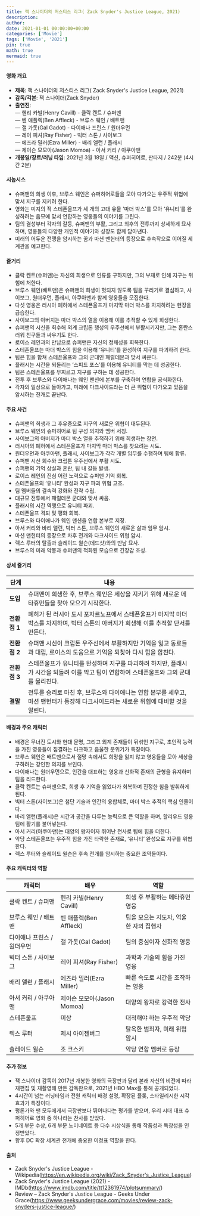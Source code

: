 ```yaml
---
title: 잭 스나이더의 저스티스 리그( Zack Snyder's Justice League, 2021)
description: 
author: 
date: 2021-01-01 00:00:00+00:00
categories: ['Movie']
tags: ['Movie', '2021']
pin: true
math: true
mermaid: true
---
```

#### 영화 개요

- **제목**: 잭 스나이더의 저스티스 리그( Zack Snyder's Justice League, 2021)  
- **감독/각본**: 잭 스나이더(Zack Snyder)  
- **출연진**:  
  — 헨리 카빌(Henry Cavill) - 클락 켄트 / 슈퍼맨  
  — 벤 애플렉(Ben Affleck) - 브루스 웨인 / 배트맨  
  — 갤 가돗(Gal Gadot) - 다이애나 프린스 / 원더우먼  
  — 레이 피셔(Ray Fisher) - 빅터 스톤 / 사이보그  
  — 에즈라 밀러(Ezra Miller) - 배리 앨런 / 플래시  
  — 제이슨 모모아(Jason Momoa) - 아서 커리 / 아쿠아맨  
- **개봉일/장르/러닝 타임**: 2021년 3월 18일 / 액션, 슈퍼히어로, 판타지 / 242분 (4시간 2분)  

#### 시놉시스

- 슈퍼맨의 희생 이후, 브루스 웨인은 슈퍼히어로들을 모아 다가오는 우주적 위협에 맞서 지구를 지키려 한다.  
- 영화는 미지의 적 스테픈울프가 세 개의 고대 유물 '마더 박스'를 모아 ‘유니티’를 완성하려는 음모에 맞서 연합하는 영웅들의 이야기를 그린다.  
- 팀의 결성부터 각자의 갈등, 슈퍼맨의 부활, 그리고 최후의 전투까지 상세하게 묘사하며, 영웅들의 다양한 개인적 이야기와 성장도 함께 담아낸다.  
- 미래의 어두운 전쟁을 암시하는 꿈과 마션 맨헌터의 등장으로 후속작으로 이어질 세계관을 예고한다.  

#### 줄거리

- 클락 켄트(슈퍼맨)는 자신의 희생으로 인류를 구하지만, 그의 부재로 인해 지구는 위험에 처한다.  
- 브루스 웨인(배트맨)은 슈퍼맨의 희생이 헛되지 않도록 팀을 꾸리기로 결심하고, 사이보그, 원더우먼, 플래시, 아쿠아맨과 함께 영웅들을 모집한다.  
- 다섯 영웅은 러시아 폐허에서 스테픈울프가 마지막 마더 박스를 차지하려는 현장을 급습한다.  
- 사이보그의 아버지는 마더 박스의 열을 이용해 이를 추적할 수 있게 희생한다.  
- 슈퍼맨의 시신을 회수해 외계 크립톤 행성의 우주선에서 부활시키지만, 그는 혼란스러워 친구들과 싸우기도 한다.  
- 로이스 레인과의 만남으로 슈퍼맨은 자신의 정체성을 회복한다.  
- 스테픈울프는 마더 박스의 힘을 이용해 ‘유니티’를 완성하여 지구를 파괴하려 한다.  
- 팀은 힘을 합쳐 스테픈울프와 그의 군대인 패럴데몬과 맞서 싸운다.  
- 플래시는 시간을 되돌리는 ‘스피드 포스’를 이용해 유니티를 막는 데 성공한다.  
- 팀은 스테픈울프를 무찌르고 지구를 구하는 데 성공한다.  
- 전투 후 브루스와 다이애나는 웨인 맨션에 본부를 구축하며 연합을 공식화한다.  
- 각자의 일상으로 돌아가고, 미래에 다크사이드라는 더 큰 위협이 다가오고 있음을 암시하는 전개로 끝난다.  

#### 주요 사건

- 슈퍼맨의 희생과 그 후유증으로 지구의 새로운 위협이 대두된다.  
- 브루스 웨인의 슈퍼히어로 팀 구성 의지와 멤버 서칭.  
- 사이보그의 아버지가 마더 박스 열을 추적하기 위해 희생하는 장면.  
- 러시아의 폐허에서 스테픈울프가 마지막 마더 박스를 찾으려는 시도.  
- 원더우먼과 아쿠아맨, 플래시, 사이보그가 각각 개별 임무를 수행하며 팀에 합류.  
- 슈퍼맨 시신 회수와 크립톤 우주선에서 부활 시도.  
- 슈퍼맨의 기억 상실과 혼란, 팀 내 갈등 발생.  
- 로이스 레인의 진심 어린 노력으로 슈퍼맨 기억 회복.  
- 스테픈울프의 ‘유니티’ 완성과 지구 파괴 위협 고조.  
- 팀 멤버들의 결속력 강화와 전략 수립.  
- 대규모 전투에서 패럴데몬 군대와 맞서 싸움.  
- 플래시의 시간 역행으로 유니티 파괴.  
- 스테픈울프 격퇴 및 평화 회복.  
- 브루스와 다이애나가 웨인 맨션을 연합 본부로 지정.  
- 아서 커리와 바리 앨런, 빅터 스톤, 브루스 웨인의 새로운 삶과 임무 암시.  
- 마션 맨헌터의 등장으로 차후 전개와 다크사이드 위협 암시.  
- 렉스 루터의 탈출과 슬레이드 윌슨(데드샷)와의 만남 묘사.  
- 브루스의 미래 악몽과 슈퍼맨의 적화된 모습으로 긴장감 조성.  

#### 상세 줄거리

| **단계**   | **내용**                                                                                                           |
|------------|---------------------------------------------------------------------------------------------------------------------|
| **도입**    | 슈퍼맨이 희생한 후, 브루스 웨인은 세상을 지키기 위해 새로운 메타휴먼들을 찾아 모으기 시작한다.                             |
| **전환점 1** | 폐허가 된 러시아 도시 포자르노프에서 스테픈울프가 마지막 마더 박스를 차지하며, 빅터 스톤의 아버지가 희생해 이를 추적할 단서를 만든다.      |
| **전환점 2** | 슈퍼맨 시신이 크립톤 우주선에서 부활하지만 기억을 잃고 동료들과 대립, 로이스의 도움으로 기억을 되찾아 다시 힘을 합친다.                        |
| **전환점 3** | 스테픈울프가 유니티를 완성하며 지구를 파괴하려 하지만, 플래시가 시간을 되돌려 이를 막고 팀이 연합하여 스테픈울프와 그의 군대를 물리친다.     |
| **결말**    | 전투를 승리로 마친 후, 브루스와 다이애나는 연합 본부를 세우고, 마션 맨헌터가 등장해 다크사이드라는 새로운 위협에 대비할 것을 알린다.                |

#### 배경과 주요 캐릭터

- 배경은 무너진 도시와 현대 문명, 그리고 외계 존재들이 뒤섞인 지구로, 초인적 능력을 가진 영웅들이 집결하는 다크하고 음울한 분위기가 특징이다.  
- 브루스 웨인은 배트맨으로서 절망 속에서도 희망을 잃지 않고 영웅들을 모아 세상을 구하려는 강인한 의지를 보인다.  
- 다이애나는 원더우먼으로, 인간을 대표하는 영웅과 신화적 존재의 균형을 유지하며 팀을 리드한다.  
- 클락 켄트는 슈퍼맨으로, 희생 후 기억을 잃었다가 회복하며 진정한 힘을 발휘하게 된다.  
- 빅터 스톤(사이보그)은 첨단 기술과 인간의 융합체로, 마더 박스 추적의 핵심 인물이다.  
- 바리 앨런(플래시)은 시간과 공간을 다루는 능력으로 큰 역할을 하며, 할리우드 영웅 팀에 활기를 불어넣는다.  
- 아서 커리(아쿠아맨)는 대양의 왕자이자 뛰어난 전사로 팀에 힘을 더한다.  
- 악당 스테픈울프는 우주적 힘을 가진 타락한 존재로, ‘유니티’ 완성으로 지구를 위협한다.  
- 렉스 루터와 슬레이드 윌슨은 후속 전개를 암시하는 중요한 조역들이다.  

#### 주요 캐릭터와 역할

| **캐릭터**             | **배우**              | **역할**                      |
|------------------------|-----------------------|-------------------------------|
| 클락 켄트 / 슈퍼맨      | 헨리 카빌(Henry Cavill) | 희생 후 부활하는 메타휴먼 영웅   |
| 브루스 웨인 / 배트맨    | 벤 애플렉(Ben Affleck)   | 팀을 모으는 지도자, 억울한 자의 집행자 |
| 다이애나 프린스 / 원더우먼 | 갤 가돗(Gal Gadot)       | 팀의 중심이자 신화적 영웅       |
| 빅터 스톤 / 사이보그     | 레이 피셔(Ray Fisher)    | 과학과 기술의 힘을 가진 영웅    |
| 배리 앨런 / 플래시       | 에즈라 밀러(Ezra Miller) | 빠른 속도로 시간을 조작하는 영웅|
| 아서 커리 / 아쿠아맨      | 제이슨 모모아(Jason Momoa)| 대양의 왕자로 강력한 전사        |
| 스테픈울프              | 미상                  | 대적해야 하는 우주적 악당       |
| 렉스 루터               | 제시 아이젠버그          | 탈옥한 범죄자, 미래 위협 암시     |
| 슬레이드 윌슨           | 조 크스키                | 악당 연합 멤버로 등장           |

#### 추가 정보

- 잭 스나이더 감독이 2017년 개봉한 영화의 극장판과 달리 본래 자신의 비전에 따라 재편집 및 재촬영해 만든 감독판으로, 2021년 HBO Max를 통해 공개되었다.  
- 4시간이 넘는 러닝타임과 전원 캐릭터 배경 설명, 확장된 플롯, 스타일리시한 시각 효과가 특징이다.  
- 평론가와 팬 모두에게서 극장판보다 뛰어나다는 평가를 받으며, 우리 시대 대표 슈퍼히어로 영화 중 하나라는 찬사를 받았다.  
- 5개 부문 수상, 6개 부문 노미네이트 등 다수 시상식을 통해 작품성과 독창성을 인정받았다.  
- 향후 DC 확장 세계관 전개에 중요한 이정표 역할을 한다.  

#### 출처

- Zack Snyder's Justice League - Wikipedia(https://en.wikipedia.org/wiki/Zack_Snyder's_Justice_League)  
- Zack Snyder's Justice League (2021) - IMDb(https://www.imdb.com/title/tt12361974/plotsummary/)  
- Review – Zack Snyder's Justice League - Geeks Under Grace(https://www.geeksundergrace.com/movies/review-zack-snyders-justice-league/)
